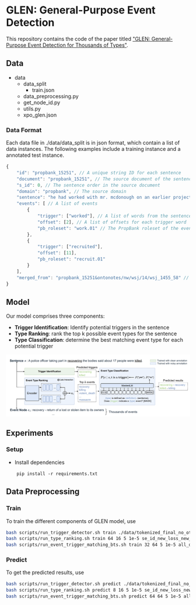 # GLEN: General-Purpose Event Detection
This repository contains the code of the paper titled ["GLEN: General-Purpose Event Detection for Thousands of Types"](https://arxiv.org/pdf/2303.09093.pdf).

## Data
- data
  - data_split
    - train.json
  - data_preprocessing.py
  - get_node_id.py
  - utils.py
  - xpo_glen.json

### Data Format
Each data file in ./data/data_split is in json format, which contain a list of data instances. The following examples include a training instance and a annotated test instance.
```JavaScript
{ 
    "id": "propbank_15251", // A unique string ID for each sentence
    "document": "propbank_15251", // The source document of the sentence
    "s_id": 0, // The sentence order in the source document
    "domain": "propbank", // The source domain
    "sentence": "he had worked with mr. mcdonough on an earlier project and recruited him as architect for the trade center .", // Raw text of the sentence
    "events": [ // A list of events
        {
            "trigger": ["worked"], // A list of words from the sentence
            "offset": [2], // A list of offsets for each trigger word
            "pb_roleset": "work.01" // The PropBank roleset of the event
        }, 
        {
            "trigger": ["recruited"], 
            "offset": [11], 
            "pb_roleset": "recruit.01"
        }
    ],
    "merged_from": "propbank_15251&ontonotes/nw/wsj/14/wsj_1455_58" // An optional attribute used when the instance is merged from two different sources containing the same sentence
}
```


## Model

Our model comprises three components:
- **Trigger Identification**: Identify potential triggers in the sentence
- **Type Ranking**: rank the top k possible event types for the sentence
- **Type Classification**: determine the best matching event type for each potential trigger
  
![Overview of the framework](asset/model.png) 

## Experiments
### Setup
- Install dependencies
```
    pip install -r requirements.txt
```

## Data Preprocessing


### Train
To train the different components of GLEN model, use 
```sh
bash scripts/run_trigger_detector.sh train ./data/tokenized_final_no_other 128 64 16 False wo_other_new_ontology
bash scripts/run_type_ranking.sh train 64 16 5 1e-5 se_id_new_loss_new_ontology -1 new_loss
bash scripts/run_event_trigger_matching_bts.sh train 32 64 5 1e-5 all_data_new_ontology -1
```

### Predict
To get the predicted results, use
```sh
bash scripts/run_trigger_detector.sh predict ./data/tokenized_final_no_other 128 32 64 False wo_other_new_ontology 4
bash scripts/run_type_ranking.sh predict 8 16 5 1e-5 se_id_new_loss_new_ontology -1 new_loss 4
bash scripts/run_event_trigger_matching_bts.sh predict 64 64 5 1e-5 all_data_new_ontology no_file -1 1
```